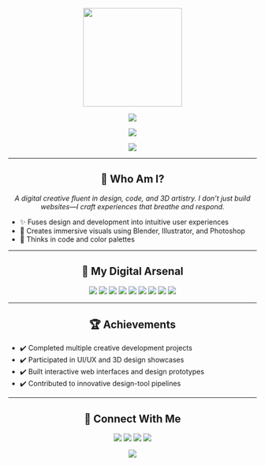 <!-- 🎌 Luffy Animated Banner (top) -->
<p align="center">
  <img src="https://media.giphy.com/media/5GoVLqeAOo6PK/giphy.gif" width="200" height="200" />
</p>

<!-- 🔮 Futuristic Welcome Banner -->
<p align="center">
  <img src="https://readme-typing-svg.demolab.com?font=Orbitron&size=28&duration=3000&pause=1000&center=true&vCenter=true&multiline=true&width=800&height=100&lines=Mark+Christian+E.+Nicer;Creative+Dev+%7C+3D+Artist+%7C+UI%2FUX+Visionary" />
</p>

<p align="center">
  <img src="https://capsule-render.vercel.app/api?type=waving&color=0f0f0f&height=140&section=header&text=Welcome%20to%20My%20Universe&fontAlign=50&fontAlignY=40&fontSize=24&fontColor=00FFF7" />
</p>

<!-- 🧠 Skill Icons -->
<p align="center">
  <img src="https://skillicons.dev/icons?i=html,css,js,java,python,git,figma,ps,ai,blender&theme=dark" />
</p>

---

<h2 align="center">
  🌌 Who Am I?
</h2>

<p align="center">
  <em>A digital creative fluent in design, code, and 3D artistry. I don’t just build websites—I craft experiences that breathe and respond.</em>
</p>

<ul>
  <li>✨ Fuses design and development into intuitive user experiences</li>
  <li>🎨 Creates immersive visuals using Blender, Illustrator, and Photoshop</li>
  <li>🧠 Thinks in code and color palettes</li>
</ul>

---

<h2 align="center">
  🚀 My Digital Arsenal
</h2>

<p align="center">
  <img src="https://img.shields.io/badge/HTML5-E44D26?style=for-the-badge&logo=html5&logoColor=white" />
  <img src="https://img.shields.io/badge/CSS3-1572B6?style=for-the-badge&logo=css3&logoColor=white" />
  <img src="https://img.shields.io/badge/JavaScript-F7DF1E?style=for-the-badge&logo=javascript&logoColor=black" />
  <img src="https://img.shields.io/badge/Java-007396?style=for-the-badge&logo=java&logoColor=white" />
  <img src="https://img.shields.io/badge/Python-3776AB?style=for-the-badge&logo=python&logoColor=white" />
  <img src="https://img.shields.io/badge/Blender-F5792A?style=for-the-badge&logo=blender&logoColor=white" />
  <img src="https://img.shields.io/badge/Figma-F24E1E?style=for-the-badge&logo=figma&logoColor=white" />
  <img src="https://img.shields.io/badge/Photoshop-31A8FF?style=for-the-badge&logo=Adobe%20Photoshop&logoColor=white" />
  <img src="https://img.shields.io/badge/Illustrator-FF9A00?style=for-the-badge&logo=Adobe%20Illustrator&logoColor=white" />
</p>

---

<h2 align="center">
  🏆 Achievements
</h2>

<ul>
  <li>✔️ Completed multiple creative development projects</li>
  <li>✔️ Participated in UI/UX and 3D design showcases</li>
  <li>✔️ Built interactive web interfaces and design prototypes</li>
  <li>✔️ Contributed to innovative design-tool pipelines</li>
</ul>

---

<h2 align="center">
  🔗 Connect With Me
</h2>

<p align="center">
  <a href="mailto:your@email.com"><img src="https://img.shields.io/badge/Gmail-D14836?style=for-the-badge&logo=gmail&logoColor=white" /></a>
  <a href="https://linkedin.com/in/yourprofile"><img src="https://img.shields.io/badge/LinkedIn-0077B5?style=for-the-badge&logo=linkedin&logoColor=white" /></a>
  <a href="https://twitter.com/yourprofile"><img src="https://img.shields.io/badge/Twitter-1DA1F2?style=for-the-badge&logo=twitter&logoColor=white" /></a>
  <a href="https://yourportfolio.com"><img src="https://img.shields.io/badge/Portfolio-000000?style=for-the-badge&logo=About.me&logoColor=white" /></a>
</p>

<p align="center">
  <img src="https://capsule-render.vercel.app/api?type=waving&color=0f0f0f&height=100&section=footer" />
</p>
